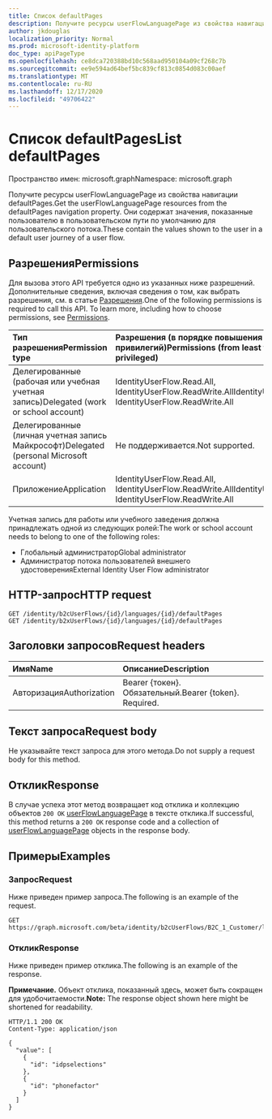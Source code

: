 ```yaml
---
title: Список defaultPages
description: Получите ресурсы userFlowLanguagePage из свойства навигации defaultPages.
author: jkdouglas
localization_priority: Normal
ms.prod: microsoft-identity-platform
doc_type: apiPageType
ms.openlocfilehash: ce8dca720388bd10c568aad950104a09cf268c7b
ms.sourcegitcommit: ee9e594ad64bef5bc839cf813c0854d083c00aef
ms.translationtype: MT
ms.contentlocale: ru-RU
ms.lasthandoff: 12/17/2020
ms.locfileid: "49706422"
---
```

# <a name="list-defaultpages"></a><span data-ttu-id="6e9ec-103">Список defaultPages</span><span class="sxs-lookup"><span data-stu-id="6e9ec-103">List defaultPages</span></span>

<span data-ttu-id="6e9ec-104">Пространство имен: microsoft.graph</span><span class="sxs-lookup"><span data-stu-id="6e9ec-104">Namespace: microsoft.graph</span></span>

<span data-ttu-id="6e9ec-105">Получите ресурсы userFlowLanguagePage из свойства навигации defaultPages.</span><span class="sxs-lookup"><span data-stu-id="6e9ec-105">Get the userFlowLanguagePage resources from the defaultPages navigation property.</span></span> <span data-ttu-id="6e9ec-106">Они содержат значения, показанные пользователю в пользовательском пути по умолчанию для пользовательского потока.</span><span class="sxs-lookup"><span data-stu-id="6e9ec-106">These contain the values shown to the user in a default user journey of a user flow.</span></span>

## <a name="permissions"></a><span data-ttu-id="6e9ec-107">Разрешения</span><span class="sxs-lookup"><span data-stu-id="6e9ec-107">Permissions</span></span>

<span data-ttu-id="6e9ec-p102">Для вызова этого API требуется одно из указанных ниже разрешений. Дополнительные сведения, включая сведения о том, как выбрать разрешения, см. в статье [Разрешения](/graph/permissions-reference).</span><span class="sxs-lookup"><span data-stu-id="6e9ec-p102">One of the following permissions is required to call this API. To learn more, including how to choose permissions, see [Permissions](/graph/permissions-reference).</span></span>

|<span data-ttu-id="6e9ec-110">Тип разрешения</span><span class="sxs-lookup"><span data-stu-id="6e9ec-110">Permission type</span></span>      | <span data-ttu-id="6e9ec-111">Разрешения (в порядке повышения привилегий)</span><span class="sxs-lookup"><span data-stu-id="6e9ec-111">Permissions (from least to most privileged)</span></span>              |
|:--------------------|:---------------------------------------------------------|
|<span data-ttu-id="6e9ec-112">Делегированные (рабочая или учебная учетная запись)</span><span class="sxs-lookup"><span data-stu-id="6e9ec-112">Delegated (work or school account)</span></span>|<span data-ttu-id="6e9ec-113">IdentityUserFlow.Read.All, IdentityUserFlow.ReadWrite.All</span><span class="sxs-lookup"><span data-stu-id="6e9ec-113">IdentityUserFlow.Read.All, IdentityUserFlow.ReadWrite.All</span></span>|
|<span data-ttu-id="6e9ec-114">Делегированные (личная учетная запись Майкрософт)</span><span class="sxs-lookup"><span data-stu-id="6e9ec-114">Delegated (personal Microsoft account)</span></span>| <span data-ttu-id="6e9ec-115">Не поддерживается.</span><span class="sxs-lookup"><span data-stu-id="6e9ec-115">Not supported.</span></span>|
|<span data-ttu-id="6e9ec-116">Приложение</span><span class="sxs-lookup"><span data-stu-id="6e9ec-116">Application</span></span>|<span data-ttu-id="6e9ec-117">IdentityUserFlow.Read.All, IdentityUserFlow.ReadWrite.All</span><span class="sxs-lookup"><span data-stu-id="6e9ec-117">IdentityUserFlow.Read.All, IdentityUserFlow.ReadWrite.All</span></span>|

<span data-ttu-id="6e9ec-118">Учетная запись для работы или учебного заведения должна принадлежать одной из следующих ролей:</span><span class="sxs-lookup"><span data-stu-id="6e9ec-118">The work or school account needs to belong to one of the following roles:</span></span>

* <span data-ttu-id="6e9ec-119">Глобальный администратор</span><span class="sxs-lookup"><span data-stu-id="6e9ec-119">Global administrator</span></span>
* <span data-ttu-id="6e9ec-120">Администратор потока пользователей внешнего удостоверения</span><span class="sxs-lookup"><span data-stu-id="6e9ec-120">External Identity User Flow administrator</span></span>

## <a name="http-request"></a><span data-ttu-id="6e9ec-121">HTTP-запрос</span><span class="sxs-lookup"><span data-stu-id="6e9ec-121">HTTP request</span></span>

<!-- {
  "blockType": "ignored"
}
-->

``` http
GET /identity/b2cUserFlows/{id}/languages/{id}/defaultPages
GET /identity/b2xUserFlows/{id}/languages/{id}/defaultPages
```

## <a name="request-headers"></a><span data-ttu-id="6e9ec-122">Заголовки запросов</span><span class="sxs-lookup"><span data-stu-id="6e9ec-122">Request headers</span></span>

|<span data-ttu-id="6e9ec-123">Имя</span><span class="sxs-lookup"><span data-stu-id="6e9ec-123">Name</span></span>|<span data-ttu-id="6e9ec-124">Описание</span><span class="sxs-lookup"><span data-stu-id="6e9ec-124">Description</span></span>|
|:---|:---|
|<span data-ttu-id="6e9ec-125">Авторизация</span><span class="sxs-lookup"><span data-stu-id="6e9ec-125">Authorization</span></span>|<span data-ttu-id="6e9ec-p103">Bearer {токен}. Обязательный.</span><span class="sxs-lookup"><span data-stu-id="6e9ec-p103">Bearer {token}. Required.</span></span>|

## <a name="request-body"></a><span data-ttu-id="6e9ec-128">Текст запроса</span><span class="sxs-lookup"><span data-stu-id="6e9ec-128">Request body</span></span>

<span data-ttu-id="6e9ec-129">Не указывайте текст запроса для этого метода.</span><span class="sxs-lookup"><span data-stu-id="6e9ec-129">Do not supply a request body for this method.</span></span>

## <a name="response"></a><span data-ttu-id="6e9ec-130">Отклик</span><span class="sxs-lookup"><span data-stu-id="6e9ec-130">Response</span></span>

<span data-ttu-id="6e9ec-131">В случае успеха этот метод возвращает код отклика и коллекцию объектов `200 OK` [userFlowLanguagePage](../resources/userflowlanguagepage.md) в тексте отклика.</span><span class="sxs-lookup"><span data-stu-id="6e9ec-131">If successful, this method returns a `200 OK` response code and a collection of [userFlowLanguagePage](../resources/userflowlanguagepage.md) objects in the response body.</span></span>

## <a name="examples"></a><span data-ttu-id="6e9ec-132">Примеры</span><span class="sxs-lookup"><span data-stu-id="6e9ec-132">Examples</span></span>

### <a name="request"></a><span data-ttu-id="6e9ec-133">Запрос</span><span class="sxs-lookup"><span data-stu-id="6e9ec-133">Request</span></span>

<span data-ttu-id="6e9ec-134">Ниже приведен пример запроса.</span><span class="sxs-lookup"><span data-stu-id="6e9ec-134">The following is an example of the request.</span></span>

<!-- {
  "blockType": "request",
  "name": "get_userflowlanguagepage"
}
-->

``` http
GET https://graph.microsoft.com/beta/identity/b2cUserFlows/B2C_1_Customer/languages/en/defaultPages
```

### <a name="response"></a><span data-ttu-id="6e9ec-135">Отклик</span><span class="sxs-lookup"><span data-stu-id="6e9ec-135">Response</span></span>

<span data-ttu-id="6e9ec-136">Ниже приведен пример отклика.</span><span class="sxs-lookup"><span data-stu-id="6e9ec-136">The following is an example of the response.</span></span>

<span data-ttu-id="6e9ec-137">**Примечание.** Объект отклика, показанный здесь, может быть сокращен для удобочитаемости.</span><span class="sxs-lookup"><span data-stu-id="6e9ec-137">**Note:** The response object shown here might be shortened for readability.</span></span>
<!-- {
  "blockType": "response",
  "truncated": true,
  "@odata.type": "Collection(microsoft.graph.userFlowLanguagePage)"
}
-->

``` http
HTTP/1.1 200 OK
Content-Type: application/json

{
  "value": [
    {
      "id": "idpselections"
    },
    {
      "id": "phonefactor"
    }
  ]
}
```
